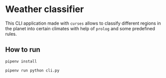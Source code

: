 # Weather classifier

This CLI application made with `curses` allows to classify different regions in the planet into certain climates with help of `prolog` and some predefined rules.

## How to run

```sh
pipenv install
```

```sh
pipenv run python cli.py
```
